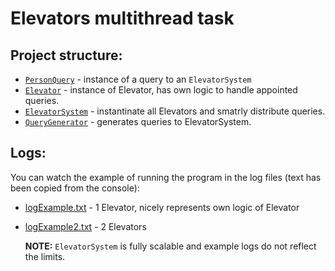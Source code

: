 # Elevators multithread task  
## Project structure:  
* [<code>PersonQuery</code>](./PersonQuery.java) - instance of a query to an <code>ElevatorSystem</code>  
* [<code>Elevator</code>](./Elevator.java) - instance of Elevator, has own logic to handle appointed queries.  
* [<code>ElevatorSystem</code>](./ElevatorSystem.java) - instantinate all Elevators and smatrly distribute queries.  
* [<code>QueryGenerator</code>](./QueryGenerator.java) - generates queries to ElevatorSystem.  
## Logs:  
You can watch the example of running the program in the log files (text has been copied from the console):  
* [logExample.txt](./logExample.txt) - 1 Elevator, nicely represents own logic of Elevator   
* [logExample2.txt](./logExample2.txt) - 2 Elevators  
  
  **NOTE:** <code>ElevatorSystem</code> is fully scalable and example logs do not reflect the limits.
